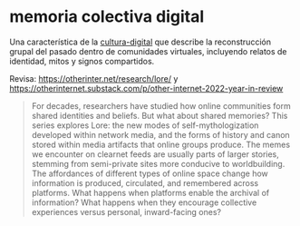 # memoria colectiva digital

Una característica de la [cultura-digital](cultura-digital.md) que describe la reconstrucción grupal del pasado dentro de comunidades virtuales, incluyendo relatos de identidad, mitos y signos compartidos.

Revisa: https://otherinter.net/research/lore/ y https://otherinternet.substack.com/p/other-internet-2022-year-in-review

 > 
 > For decades, researchers have studied how online communities form shared identities and beliefs. But what about shared memories? This series explores Lore: the new modes of self-mythologization developed within network media, and the forms of history and canon stored within media artifacts that online groups produce. The memes we encounter on clearnet feeds are usually parts of larger stories, stemming from semi-private sites more conducive to worldbuilding. The affordances of different types of online space change how information is produced, circulated, and remembered across platforms. What happens when platforms enable the archival of information? What happens when they encourage collective experiences versus personal, inward-facing ones?
